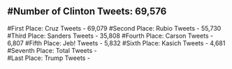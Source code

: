 #Number of Clinton Tweets: 69,576
---
#First Place: Cruz Tweets - 69,079
#Second Place: Rubio Tweets - 55,730
#Third Place: Sanders Tweets - 35,808
#Fourth Place: Carson Tweets - 6,807
#Fifth Place: Jeb! Tweets - 5,832
#Sixth Place: Kasich Tweets - 4,681
#Seventh Place: Total Tweets -  
#Last Place: Trump Tweets - 
